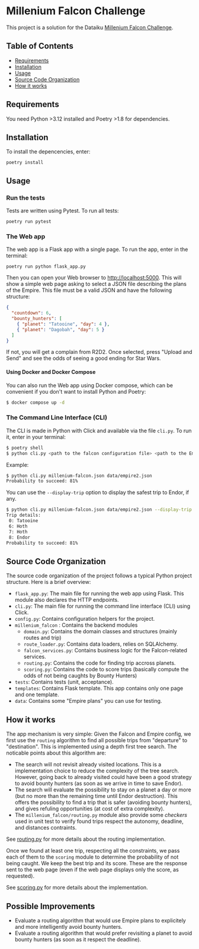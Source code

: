 # Millenium Falcon Challenge

This project is a solution for the Dataiku [Millenium Falcon Challenge](https://github.com/dataiku/millenium-falcon-challenge).

## Table of Contents

- [Requirements](#requirements)
- [Installation](#installation)
- [Usage](#usage)
- [Source Code Organization](#source-code-organization)
- [How it works](#how-it-works)

## Requirements

You need Python >3.12 installed and Poetry >1.8 for dependencies.

## Installation

To install the depencencies, enter:

```shell
poetry install
```

## Usage

### Run the tests

Tests are written using Pytest.
To run all tests:

```shell
poetry run pytest
```

### The Web app

The web app is a Flask app with a single page.
To run the app, enter in the terminal:

```shell
poetry run python flask_app.py
```

Then you can open your Web browser to [http://localhost:5000](http://localhost:5000). This will show a simple web page asking to select a JSON file describing the plans of the Empire.
This file must be a valid JSON and have the following structure:

```json
{
  "countdown": 6,
  "bounty_hunters": [
    { "planet": "Tatooine", "day": 4 },
    { "planet": "Dagobah", "day": 5 }
  ]
}
```

If not, you will get a complain from R2D2.
Once selected, press "Upload and Send" and see the odds of seeing a good ending for Star Wars.

#### Using Docker and Docker Compose

You can also run the Web app using Docker compose, which can be convenient if you don't want to install Python and Poetry:

```bash
$ docker compose up -d
```

### The Command Line Interface (CLI)

The CLI is made in Python with Click and available via the file `cli.py`.
To run it, enter in your terminal:

```bash
$ poetry shell
$ python cli.py <path to the falcon configuration file> <path to the Empire plans file>
```

Example:

```bash
$ python cli.py millenium-falcon.json data/empire2.json
Probability to succeed: 81%
```

You can use the `--display-trip` option to display the safest trip to Endor, if any.

```bash
$ python cli.py millenium-falcon.json data/empire2.json --display-trip
Trip details:
 0: Tatooine
 6: Hoth
 7: Hoth
 8: Endor
Probability to succeed: 81%
```

## Source Code Organization

The source code organization of the project follows a typical Python project structure.
Here is a brief overview:

- `flask_app.py`: The main file for running the web app using Flask. This module also declares the HTTP endpoints.
- `cli.py`: The main file for running the command line interface (CLI) using Click.
- `config.py`: Contains configuration helpers for the project.
- `millenium_falcon` : Contains the backend modules
  - `domain.py`: Contains the domain classes and structures (mainly routes and trip)
  - `route_loader.py`: Contains data loaders, relies on SQLAlchemy.
  - `falcon_services.py`: Contains business logic for the Falcon-related services.
  - `routing.py`: Contains the code for finding trip accross planets.
  - `scoring.py`: Contains the code to score trips (basically compute the odds of not being caughts by Bounty Hunters)
- `tests`: Contains tests (unit, acceptance).
- `templates`: Contains Flask template. This app contains only one page and one template.
- `data`: Contains some "Empire plans" you can use for testing.

## How it works

The app mechanism is very simple: Given the Falcon and Empire config, we first use the `routing` algorithm to find all possible trips from "departure" to "destination".
This is implemented using a depth first tree search.
The noticable points about this algorithm are:

- The search will not revisit already visited locations. This is a implementation choice to reduce the complexity of the tree search. However, going back to already visited could have been a good strategy to avoid bounty hunters (as soon as we arrive in time to save Endor).
- The search will evaluate the possibility to stay on a planet a day or more (but no more than the remaining time until Endor destruction). This offers the possibility to find a trip that is safer (avoiding bounty hunters), and gives refuling opportunities (at cost of extra complexity).
- The `millenium_falcon/routing.py` module also provide some _checkers_ used in unit test to verify found trips respect the autonomy, deadline, and distances contraints.

See [routing.py](millenium_falcon/routing.py) for more details about the routing implementation.

Once we found at least one trip, respecting all the constraints, we pass each of them to the `scoring` module to determine the probability of not being caught.
We keep the best trip and its score. These are the response sent to the web page (even if the web page displays only the score, as requested).

See [scoring.py](millenium_falcon/scoring.py) for more details about the implementation.

## Possible Improvements

- Evaluate a routing algorithm that would use Empire plans to explicitely and more intelligently avoid bounty hunters.
- Evaluate a routing algorithm that would prefer revisiting a planet to avoid bounty hunters (as soon as it respect the deadline).
